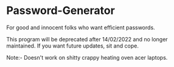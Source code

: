 # Password-Generator
For good and innocent folks who want efficient passwords.

This program will be deprecated after 14/02/2022 and no longer maintained. If you want future updates, sit and cope.

Note:- Doesn't work on shitty crappy heating oven acer laptops.
